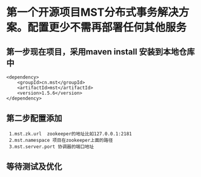# 第一个开源项目MST分布式事务解决方案。配置更少不需再部署任何其他服务

## 第一步现在项目，采用maven install 安装到本地仓库中
```
<dependency>
	<groupId>cn.mst</groupId>
	<artifactId>mst</artifactId>
	<version>1.5.6</version>
</dependency>
```
## 第二步配置添加
```
 1.mst.zk.url  zookeeper的地址比如127.0.0.1:2181
 2.mst.namespace 项目在zookeeper上面的路径
 3.mst.server.port 协调器的端口地址
 ```

## 等待测试及优化